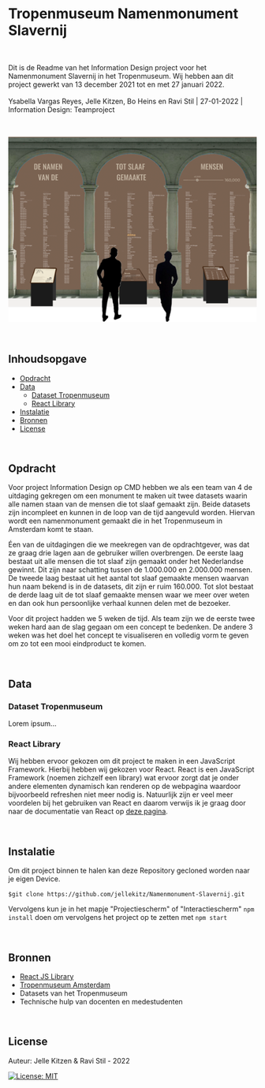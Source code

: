 # Tropenmuseum Namenmonument Slavernij

<br/>

Dit is de Readme van het Information Design project voor het Namenmonument Slavernij in het Tropenmuseum. Wij hebben aan dit project gewerkt van 13 december 2021 tot en met 27 januari 2022. <br/><br/>
Ysabella Vargas Reyes, Jelle Kitzen, Bo Heins en Ravi Stil | 27-01-2022 | Information Design: Teamproject

<br/>

![Intro Image](https://github.com/jellekitz/Namenmonument-Slavernij/blob/main/Interactiescherm/src/Images/Wiki/wiki-hero.png)

<br/>

## Inhoudsopgave

- [Opdracht](#Opdracht)
- [Data](#Data)
  - [Dataset Tropenmuseum](#Dataset-Tropenmuseum)
  - [React Library](#React-Library)
- [Instalatie](#Instalatie)
- [Bronnen](#Bronnen)
- [License](#License)

<br/>

## Opdracht

Voor project Information Design op CMD hebben we als een team van 4 de uitdaging gekregen om een monument te maken uit twee datasets waarin alle namen staan van de mensen die tot slaaf gemaakt zijn. Beide datasets zijn incompleet en kunnen in de loop van de tijd aangevuld worden. Hiervan wordt een namenmonument gemaakt die in het Tropenmuseum in Amsterdam komt te staan.

Éen van de uitdagingen die we meekregen van de opdrachtgever, was dat ze graag drie lagen aan de gebruiker willen overbrengen. De eerste laag bestaat uit alle mensen die tot slaaf zijn gemaakt onder het Nederlandse gewinnt. Dit zijn naar schatting tussen de 1.000.000 en 2.000.000 mensen. De tweede laag bestaat uit het aantal tot slaaf gemaakte mensen waarvan hun naam bekend is in de datasets, dit zijn er ruim 160.000. Tot slot bestaat de derde laag uit de tot slaaf gemaakte mensen waar we meer over weten en dan ook hun persoonlijke verhaal kunnen delen met de bezoeker.

Voor dit project hadden we 5 weken de tijd. Als team zijn we de eerste twee weken hard aan de slag gegaan om een concept te bedenken. De andere 3 weken was het doel het concept te visualiseren en volledig vorm te geven om zo tot een mooi eindproduct te komen.

<br/>

## Data

### Dataset Tropenmuseum

Lorem ipsum...

### React Library

Wij hebben ervoor gekozen om dit project te maken in een JavaScript Framework. Hierbij hebben wij gekozen voor React. React is een JavaScript Framework (noemen zichzelf een library) wat ervoor zorgt dat je onder andere elementen dynamisch kan renderen op de webpagina waardoor bijvoorbeeld refreshen niet meer nodig is. Natuurlijk zijn er veel meer voordelen bij het gebruiken van React en daarom verwijs ik je graag door naar de documentatie van React op [deze pagina](https://reactjs.org/).

<br/>

## Instalatie

Om dit project binnen te halen kan deze Repository gecloned worden naar je eigen Device.

```shell
$git clone https://github.com/jellekitz/Namenmonument-Slavernij.git
```

Vervolgens kun je in het mapje "Projectiescherm" of "Interactiescherm" `npm install` doen om vervolgens het project op te zetten met `npm start`

<br/>

## Bronnen

- [React JS Library](https://reactjs.org/)
- [Tropenmuseum Amsterdam](https://www.tropenmuseum.nl/nl)
- Datasets van het Tropenmuseum
- Technische hulp van docenten en medestudenten

<br/>

## License

Auteur: Jelle Kitzen & Ravi Stil - 2022

[![License: MIT](https://img.shields.io/badge/License-MIT-yellow.svg)](https://opensource.org/licenses/MIT)
